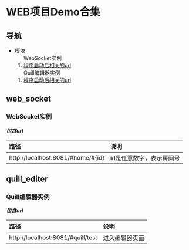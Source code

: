 # WEB项目Demo合集

## 导航

<div class="toc">
<ul>
    <li>模块
        <ol>WebSocket实例
            <li><a href="#web_socket">程序启动后相关的url</a></li>
        </ol>
        <ol>Quill编辑器实例
            <li><a href="#quill_editer">程序启动后相关的url</a></li>
        </ol>
    </li>
</ul>
</div>

## web_socket

### WebSocket实例

***包含url***

|   路径   | 说明                      |
| :----     | :------  |
| http://localhost:8081/#home/#{id}   | id是任意数字，表示房间号 |


## quill_editer

### Quill编辑器实例

***包含url***

|   路径   | 说明                      |
| :----     | :------  |
| http://localhost:8081/#quill/test   | 进入编辑器页面 |

